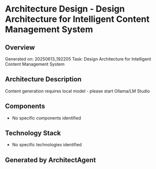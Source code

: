 # Architecture Design - Design Architecture for Intelligent Content Management System

## Overview
Generated on: 20250613_192205
Task: Design Architecture for Intelligent Content Management System

## Architecture Description
Content generation requires local model - please start Ollama/LM Studio

## Components
- No specific components identified

## Technology Stack
- No specific technologies identified

## Generated by ArchitectAgent
